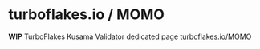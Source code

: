 # turboflakes.io / MOMO

**WIP** TurboFlakes Kusama Validator dedicated page [turboflakes.io/MOMO](https://www.turboflakes.io/#/kusama?n=16#momo)
